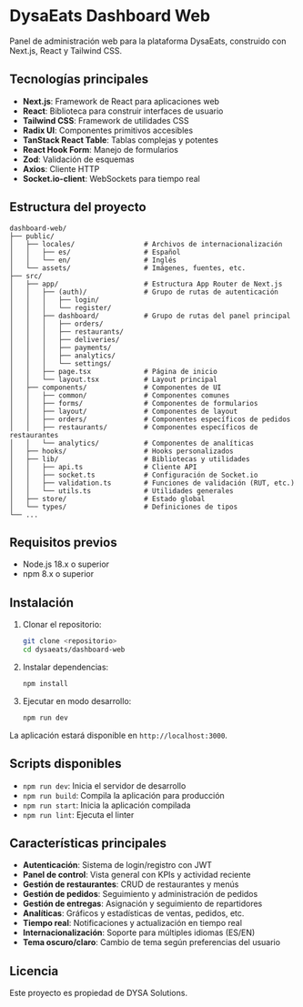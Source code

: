 # DysaEats Dashboard Web

Panel de administración web para la plataforma DysaEats, construido con Next.js, React y Tailwind CSS.

## Tecnologías principales

- **Next.js**: Framework de React para aplicaciones web
- **React**: Biblioteca para construir interfaces de usuario
- **Tailwind CSS**: Framework de utilidades CSS
- **Radix UI**: Componentes primitivos accesibles
- **TanStack React Table**: Tablas complejas y potentes
- **React Hook Form**: Manejo de formularios
- **Zod**: Validación de esquemas
- **Axios**: Cliente HTTP
- **Socket.io-client**: WebSockets para tiempo real

## Estructura del proyecto

```
dashboard-web/
├── public/
│   ├── locales/                 # Archivos de internacionalización
│   │   ├── es/                  # Español
│   │   └── en/                  # Inglés
│   └── assets/                  # Imágenes, fuentes, etc.
├── src/
│   ├── app/                     # Estructura App Router de Next.js
│   │   ├── (auth)/              # Grupo de rutas de autenticación
│   │   │   ├── login/
│   │   │   └── register/
│   │   ├── dashboard/           # Grupo de rutas del panel principal
│   │   │   ├── orders/
│   │   │   ├── restaurants/
│   │   │   ├── deliveries/
│   │   │   ├── payments/
│   │   │   ├── analytics/
│   │   │   └── settings/
│   │   ├── page.tsx             # Página de inicio
│   │   └── layout.tsx           # Layout principal
│   ├── components/              # Componentes de UI
│   │   ├── common/              # Componentes comunes
│   │   ├── forms/               # Componentes de formularios
│   │   ├── layout/              # Componentes de layout
│   │   ├── orders/              # Componentes específicos de pedidos
│   │   ├── restaurants/         # Componentes específicos de restaurantes
│   │   └── analytics/           # Componentes de analíticas
│   ├── hooks/                   # Hooks personalizados
│   ├── lib/                     # Bibliotecas y utilidades
│   │   ├── api.ts               # Cliente API
│   │   ├── socket.ts            # Configuración de Socket.io
│   │   ├── validation.ts        # Funciones de validación (RUT, etc.)
│   │   └── utils.ts             # Utilidades generales
│   ├── store/                   # Estado global
│   └── types/                   # Definiciones de tipos
└── ...
```

## Requisitos previos

- Node.js 18.x o superior
- npm 8.x o superior

## Instalación

1. Clonar el repositorio:
   ```bash
   git clone <repositorio>
   cd dysaeats/dashboard-web
   ```

2. Instalar dependencias:
   ```bash
   npm install
   ```

3. Ejecutar en modo desarrollo:
   ```bash
   npm run dev
   ```

La aplicación estará disponible en `http://localhost:3000`.

## Scripts disponibles

- `npm run dev`: Inicia el servidor de desarrollo
- `npm run build`: Compila la aplicación para producción
- `npm run start`: Inicia la aplicación compilada
- `npm run lint`: Ejecuta el linter

## Características principales

- **Autenticación**: Sistema de login/registro con JWT
- **Panel de control**: Vista general con KPIs y actividad reciente
- **Gestión de restaurantes**: CRUD de restaurantes y menús
- **Gestión de pedidos**: Seguimiento y administración de pedidos
- **Gestión de entregas**: Asignación y seguimiento de repartidores
- **Analíticas**: Gráficos y estadísticas de ventas, pedidos, etc.
- **Tiempo real**: Notificaciones y actualización en tiempo real
- **Internacionalización**: Soporte para múltiples idiomas (ES/EN)
- **Tema oscuro/claro**: Cambio de tema según preferencias del usuario

## Licencia

Este proyecto es propiedad de DYSA Solutions.
